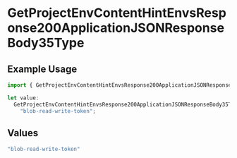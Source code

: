# GetProjectEnvContentHintEnvsResponse200ApplicationJSONResponseBody35Type

## Example Usage

```typescript
import { GetProjectEnvContentHintEnvsResponse200ApplicationJSONResponseBody35Type } from "@vercel/sdk/models/operations";

let value:
  GetProjectEnvContentHintEnvsResponse200ApplicationJSONResponseBody35Type =
    "blob-read-write-token";
```

## Values

```typescript
"blob-read-write-token"
```